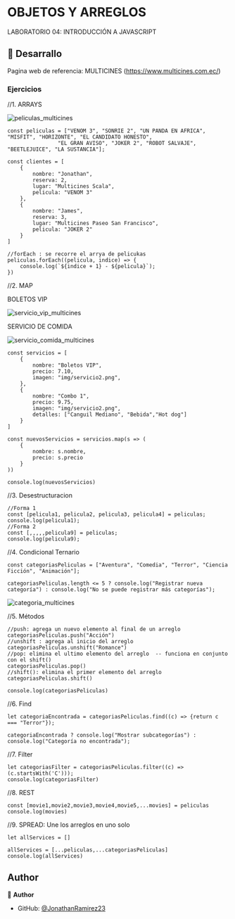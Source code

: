 # OBJETOS Y ARREGLOS

LABORATORIO 04: INTRODUCCIÓN A JAVASCRIPT

## 🚀 Desarrallo 

Pagina web de referencia: MULTICINES (https://www.multicines.com.ec/)

### Ejercicios

//1. ARRAYS

![peliculas_multicines](https://github.com/user-attachments/assets/73bb8ab9-6b34-4806-889e-f9639939723b)
    
    const peliculas = ["VENOM 3", "SONRIE 2", "UN PANDA EN AFRICA", "MISFIT", "HORIZONTE", "EL CANDIDATO HONESTO", 
                    "EL GRAN AVISO", "JOKER 2", "ROBOT SALVAJE", "BEETLEJUICE", "LA SUSTANCIA"];

    const clientes = [
        {
            nombre: "Jonathan",
            reserva: 2,
            lugar: "Multicines Scala",
            pelicula: "VENOM 3"
        },
        {
            nombre: "James",
            reserva: 3,
            lugar: "Multicines Paseo San Francisco",
            pelicula: "JOKER 2"
        }
    ]

    //forEach : se recorre el arrya de pelicukas
    peliculas.forEach((pelicula, indice) => {
        console.log(`${indice + 1} - ${pelicula}`);
    })


//2. MAP 

BOLETOS VIP

![servicio_vip_multicines](https://github.com/user-attachments/assets/09c5c9be-33c8-4dcb-b741-de5bdc76a821)

SERVICIO DE COMIDA

![servicio_comida_multicines](https://github.com/user-attachments/assets/055949ef-680e-467d-b4eb-5a4941084c57)
  
    const servicios = [
        {
            nombre: "Boletos VIP",
            precio: 7.10,
            imagen: "img/servicio2.png",
        },
        {
            nombre: "Combo 1",
            precio: 9.75,
            imagen: "img/servicio2.png",
            detalles: ["Canguil Mediano", "Bebida","Hot dog"]
        }
    ]

    const nuevosServicios = servicios.map(s => (
        {
            nombre: s.nombre,
            precio: s.precio
        }
    ))

    console.log(nuevosServicios)

//3. Desestructuracion

    //Forma 1
    const [pelicula1, pelicula2, pelicula3, pelicula4] = peliculas;
    console.log(pelicula1); 
    //Forma 2
    const [,,,,,pelicula9] = peliculas;
    console.log(pelicula9);


//4. Condicional Ternario

    const categoriasPeliculas = ["Aventura", "Comedia", "Terror", "Ciencia Ficción", "Animación"];

    categoriasPeliculas.length <= 5 ? console.log("Registrar nueva categoría") : console.log("No se puede registrar más categorías");


![categoria_multicines](https://github.com/user-attachments/assets/c6be5523-f532-416a-9340-f0ae4709c5d7)


//5. Métodos

    //push: agrega un nuevo elemento al final de un arreglo
    categoriasPeliculas.push("Acción") 
    //unshift : agrega al inicio del arreglo
    categoriasPeliculas.unshift("Romance") 
    //pop: elimina el ultimo elemento del arreglo  -- funciona en conjunto con el shift()
    categoriasPeliculas.pop()
    //shift(): elimina el primer elemento del arreglo
    categoriasPeliculas.shift()

    console.log(categoriasPeliculas)

//6. Find

    let categoriaEncontrada = categoriasPeliculas.find((c) => {return c === "Terror"});

    categoriaEncontrada ? console.log("Mostrar subcategorías") : console.log("Categoría no encontrada");

//7. Filter

    let categoriasFilter = categoriasPeliculas.filter((c) => (c.startsWith('C')));
    console.log(categoriasFilter)

//8. REST

    const [movie1,movie2,movie3,movie4,movie5,...movies] = peliculas
    console.log(movies)

//9. SPREAD: Une los arreglos en uno solo


    let allServices = []

    allServices = [...peliculas,...categoriasPeliculas]
    console.log(allServices)

## Author

👤 **Author**

- GitHub: [@JonathanRamirez23](https://github.com/JonathanRamirez23)
